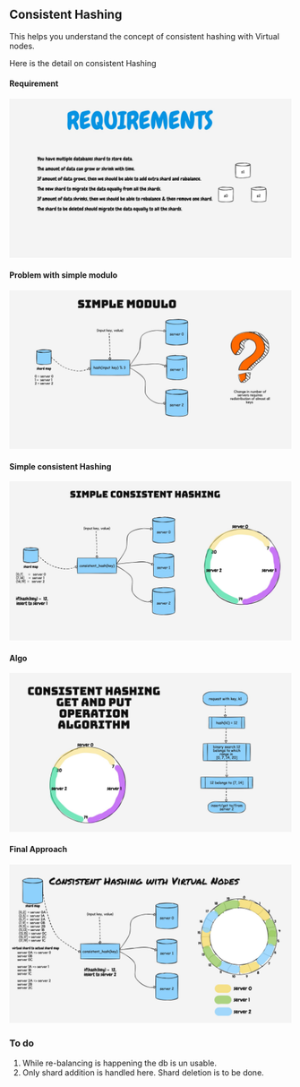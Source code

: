## Consistent Hashing
This helps you understand the concept of consistent hashing with Virtual nodes.  

Here is the detail on consistent Hashing 

#### Requirement
![Requirement](images/2.jpg)

#### Problem with simple modulo
![problem with simple modulo](images/3.jpg)

#### Simple consistent Hashing
![simple consistent hashing](images/5.jpg)

#### Algo
![Algo](images/9.jpg)

#### Final Approach
![smart consistent hashing](images/10.jpg)

### To do
1. While re-balancing is happening the db is un usable.
2. Only shard addition is handled here. Shard deletion is to be done.



